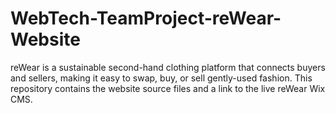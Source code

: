 # WebTech-TeamProject-reWear-Website
reWear is a sustainable second-hand clothing platform that connects buyers and sellers, making it easy to swap, buy, or sell gently-used fashion. This repository contains the website source files and  a link to the live reWear Wix CMS.
